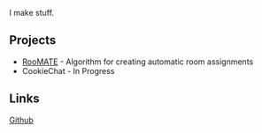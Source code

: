 I make stuff.
## Projects 
* [RooMATE](deadpumpkin43.github.io/RooMATE/) - Algorithm for creating automatic room assignments
* CookieChat - In Progress
## Links
[Github](https://github.com/DeadPumpkin43)
